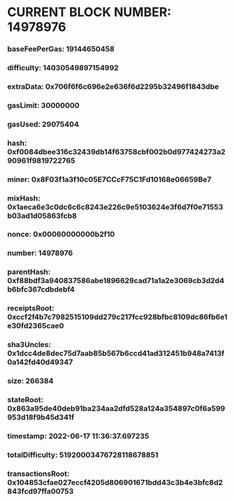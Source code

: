 # CURRENT BLOCK NUMBER: 14978976

### baseFeePerGas: 19144650458
### difficulty: 14030549897154992
### extraData: 0x706f6f6c696e2e636f6d2295b32496f1843dbe
### gasLimit: 30000000
### gasUsed: 29075404
### hash: 0xf0084dbee316c32439db14f63758cbf002b0d977424273a290961f9819722765
### miner: 0x8F03f1a3f10c05E7CCcF75C1Fd10168e06659Be7
### mixHash: 0x1aeca6e3c0dc6c6c8243e226c9e5103624e3f6d7f0e71553b03ad1d05863fcb8
### nonce: 0x00060000000b2f10
### number: 14978976
### parentHash: 0xf88bdf3a940837586abe1896629cad71a1a2e3069cb3d2d4b6bfc367cdbdebf4
### receiptsRoot: 0xccf2f4b7c7982515109dd279c217fcc928bfbc8109dc86fb6e1e30fd2365cae0
### sha3Uncles: 0x1dcc4de8dec75d7aab85b567b6ccd41ad312451b948a7413f0a142fd40d49347
### size: 266384
### stateRoot: 0x863a95de40deb91ba234aa2dfd528a124a354897c0f6a599953d18f9b45d341f
### timestamp: 2022-06-17 11:36:37.697235
### totalDifficulty: 51920003476728118678851
### transactionsRoot: 0x104853cfae027eccf4205d806901671bdd43c3b4e3bfc8d2843fcd97ffa00753
